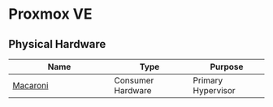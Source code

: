 # Proxmox VE

## Physical Hardware

<table><thead><tr><th width="184">Name</th><th>Type</th><th>Purpose</th></tr></thead><tbody><tr><td><a href="../../physical-hardware/macaroni.md">Macaroni</a></td><td>Consumer Hardware</td><td>Primary Hypervisor</td></tr></tbody></table>
